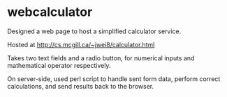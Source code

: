 webcalculator
=============

Designed a web page to host a simplified calculator service.

Hosted at http://cs.mcgill.ca/~jwei8/calculator.html

Takes two text fields and a radio button, for numerical inputs and mathematical operator respectively.

On server-side, used perl script to handle sent form data, perform correct calculations, and send results back to the browser.
